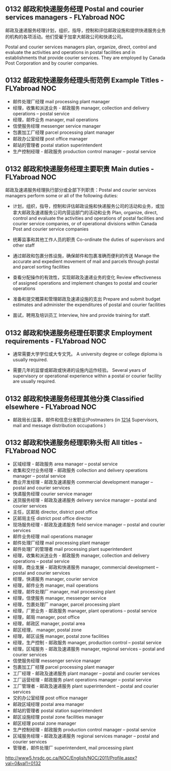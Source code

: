 ## 0132 邮政和快递服务经理 Postal and courier services managers - FLYabroad NOC

邮政及速递服务经理计划，组织，指导，控制和评估邮政设施和提供快递服务业务的机构的各项活动。他们受雇于加拿大邮政公司和快递公司。

Postal and courier services managers plan, organize, direct, control and evaluate the activities and operations in postal facilities and in establishments that provide courier services. They are employed by Canada Post Corporation and by courier companies.

## 0132 邮政和快递服务经理头衔范例 Example Titles - FLYabroad NOC

* 邮件处理厂经理 mail processing plant manager
* 经理，收集和派送业务 - 邮政服务 manager, collection and delivery operations – postal service
* 经理，邮件业务 manager, mail operations
* 信使服务经理 messenger service manager
* 包裹加工厂经理 parcel processing plant manager
* 邮政办公室经理 post office manager
* 邮站的管理者 postal station superintendent
* 生产控制经理 - 邮政服务 production control manager – postal service

## 0132 邮政和快递服务经理主要职责 Main duties - FLYabroad NOC

邮政及速递服务经理执行部分或全部下列职责：Postal and courier services managers perform some or all of the following duties:

* 计划，组织，指导，控制和评估邮政设施和快递服务公司的活动和业务，或加拿大邮政及速递服务公司内营运部门的活动和业务
Plan, organize, direct, control and evaluate the activities and operations of postal facilities and courier service companies, or of operational divisions within Canada Post and courier service companies

* 统筹监事和其他工作人员的职责
Co-ordinate the duties of supervisors and other staff

* 通过邮政和包裹分拣设施，确保邮件和包裹准确而便利的传送
Manage the accurate and expedient movement of mail and parcels through postal and parcel sorting facilities

* 查看分配操作的有效性，实现邮政及速递业务的变化
Review effectiveness of assigned operations and implement changes to postal and courier operations

* 准备和提交概算和管理邮政及速递设施的支出
Prepare and submit budget estimates and administer the expenditures of postal and courier facilities

* 面试，聘用及培训员工
Interview, hire and provide training for staff.

## 0132 邮政和快递服务经理任职要求 Employment requirements - FLYabroad NOC

* 通常需要大学学位或大专文凭。
A university degree or college diploma is usually required.

* 需要几年的监督或邮政或快递的设施内运作经验。
Several years of supervisory or operational experience within a postal or courier facility are usually required.

## 0132 邮政和快递服务经理其他分类 Classified elsewhere - FLYabroad NOC

* 邮政局长(监事，邮件和信息分发职业)Postmasters (in [1214](1214) Supervisors, mail and message distribution occupations )

## 0132 邮政和快递服务经理职称头衔 All titles - FLYabroad NOC

* 区域经理 - 邮政服务 area manager – postal service
* 收集和交付业务经理 - 邮政服务 collection and delivery operations manager – postal service
* 商业开发经理 - 邮政及速递服务 commercial development manager – postal and courier services
* 快递服务经理 courier service manager
* 送货服务经理 - 邮政及速递服务 delivery service manager – postal and courier services
* 主任，区邮局 director, district post office
* 区邮局主任 district post office director
* 现场服务经理 - 邮政及速递服务 field service manager – postal and courier services
* 邮件业务经理 mail operations manager
* 邮件处理厂经理 mail processing plant manager
* 邮件处理厂的管理者 mail processing plant superintendent
* 经理，收集和派送业务 - 邮政服务 manager, collection and delivery operations – postal service
* 经理，商业发展 - 邮政和快递服务 manager, commercial development – postal and courier services
* 经理，快递服务 manager, courier service
* 经理，邮件业务 manager, mail operations
* 经理，邮件处理厂 manager, mail processing plant
* 经理，信使服务 manager, messenger service
* 经理，包裹处理厂 manager, parcel processing plant
* 经理，厂房业务 - 邮政服务 manager, plant operations – postal service
* 经理，邮局 manager, post office
* 经理，邮政区 manager, postal area
* 邮区经理， manager, postal zone
* 经理，邮区设施 manager, postal zone facilities
* 经理，生产控制 - 邮政服务 manager, production control – postal service
* 经理，区域服务 - 邮政及速递服务 manager, regional services – postal and courier services
* 信使服务经理 messenger service manager
* 包裹加工厂经理 parcel processing plant manager
* 工厂经理 - 邮政及速递服务 plant manager – postal and courier services
* 工厂运营经理 - 邮政服务 plant operations manager – postal service
* 工厂管理者 - 邮政及速递服务 plant superintendent – postal and courier services
* 交的办公室经理 post office manager
* 邮政区域经理 postal area manager
* 邮站的管理者 postal station superintendent
* 邮区设施经理 postal zone facilities manager
* 邮区经理 postal zone manager
* 生产控制经理 - 邮政服务 production control manager – postal service
* 区域服务经理 - 邮政及速递服务 regional services manager – postal and courier services
* 管理者，邮件处理厂 superintendent, mail processing plant

http://www5.hrsdc.gc.ca/NOC/English/NOC/2011/Profile.aspx?val=0&val1=0132